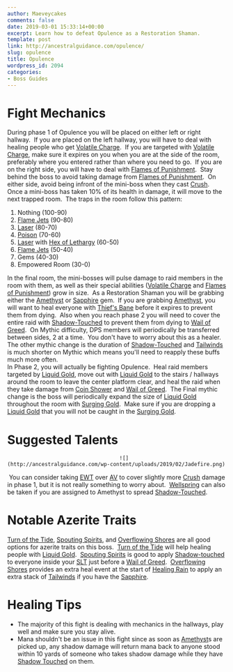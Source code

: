 ```yaml
---
author: Maeveycakes
comments: false
date: 2019-03-01 15:33:14+00:00
excerpt: Learn how to defeat Opulence as a Restoration Shaman.
template: post
link: http://ancestralguidance.com/opulence/
slug: opulence
title: Opulence
wordpress_id: 2094
categories:
- Boss Guides
---
```


# Fight Mechanics

		
		

During phase 1 of Opulence you will be placed on either left or right hallway.  If you are placed on the left hallway, you will have to deal with healing people who get [Volatile Charge](https://www.wowhead.com/spell=283507/volatile-charge).  If you are targeted with [Volatile Charge](https://www.wowhead.com/spell=283507/volatile-charge), make sure it expires on you when you are at the side of the room, preferably where you entered rather than where you need to go.  If you are on the right side, you will have to deal with [Flames of Punishment](https://www.wowhead.com/spell=282939/flames-of-punishment).  Stay behind the boss to avoid taking damage from [Flames of Punishment](https://www.wowhead.com/spell=282939/flames-of-punishment).  On either side, avoid being infront of the mini-boss when they cast [Crush](https://www.wowhead.com/spell=283604/crush).  Once a mini-boss has taken 10% of its health in damage, it will move to the next trapped room.  The traps in the room follow this pattern: 

  1. Nothing (100-90)
  2. [Flame Jets](https://www.wowhead.com/spell=285479/flame-jet) (90-80)
  3. [Laser](https://www.wowhead.com/spell=284081/ruby-beam) (80-70)
  4. [Poison](https://www.wowhead.com/spell=284493/pulse-quickening-toxin) (70-60)
  5. [Laser](https://www.wowhead.com/spell=284081/ruby-beam) with [Hex of Lethargy](https://www.wowhead.com/spell=284470/hex-of-lethargy) (60-50)
  6. [Flame Jets](https://www.wowhead.com/spell=285479/flame-jet) (50-40)
  7. Gems (40-30)
  8. Empowered Room (30-0)

In the final room, the mini-bosses will pulse damage to raid members in the room with them, as well as their special abilities ([Volatile Charge](https://www.wowhead.com/spell=283507/volatile-charge) and [Flames of Punishment](https://www.wowhead.com/spell=282939/flames-of-punishment)) grow in size.  As a Restoration Shaman you will be grabbing either the [Amethyst](https://www.wowhead.com/spell=284558/amethyst-of-the-shadow-king) or [Sapphire](https://www.wowhead.com/spell=284567/tailwind-sapphire) gem.  If you are grabbing [Amethyst](https://www.wowhead.com/spell=284558/amethyst-of-the-shadow-king), you will want to heal everyone with [Thief's Bane](https://www.wowhead.com/spell=287424/thiefs-bane) before it expires to prevent them from dying.  Also when you reach phase 2 you will need to cover the entire raid with [Shadow-Touched](https://www.wowhead.com/spell=284556/shadow-touched) to prevent them from dying to [Wail of Greed](https://www.wowhead.com/spell=284941/wail-of-greed).  On Mythic difficulty, DPS members will periodically be transferred between sides, 2 at a time.  You don't have to worry about this as a healer.  The other mythic change is the duration of [Shadow-Touched](https://www.wowhead.com/spell=284556/shadow-touched) and [Tailwinds](https://www.wowhead.com/spell=284573/tailwinds) is much shorter on Mythic which means you'll need to reapply these buffs much more often.  
In Phase 2, you will actually be fighting Opulence.  Heal raid members targeted by [Liquid Gold](https://www.wowhead.com/spell=287072/liquid-gold), move out with [Liquid Gold](https://www.wowhead.com/spell=287072/liquid-gold) to the stairs / hallways around the room to leave the center platform clear, and heal the raid when they take damage from [Coin Shower](https://www.wowhead.com/spell=285014/coin-shower) and [Wail of Greed](https://www.wowhead.com/spell=284941/wail-of-greed).  The Final mythic change is the boss will periodically expand the size of [Liquid Gold](https://www.wowhead.com/spell=287072/liquid-gold) throughout the room with [Surging Gold](https://www.wowhead.com/spell=289155/surging-gold).  Make sure if you are dropping a [Liquid Gold](https://www.wowhead.com/spell=287072/liquid-gold) that you will not be caught in the [Surging Gold](https://www.wowhead.com/spell=289155/surging-gold).

		
			

# Suggested Talents

		
										![](http://ancestralguidance.com/wp-content/uploads/2019/02/Jadefire.png)											
		

 You can consider taking [EWT](https://www.wowhead.com/spell=198838/earthen-wall-totem) over [AV](https://www.wowhead.com/spell=207401/ancestral-vigor) to cover slightly more [Crush](https://www.wowhead.com/spell=283604/crush) damage in phase 1, but it is not really something to worry about.  [Wellspring](https://www.wowhead.com/spell=197995/wellspring) can also be taken if you are assigned to Amethyst to spread [Shadow-Touched](https://www.wowhead.com/spell=284556/shadow-touched).

		
			

# Notable Azerite Traits

		
		

[Turn of the Tide](https://www.wowhead.com/spell=287300/turn-of-the-tide), [Spouting Spirits](https://www.wowhead.com/spell=279504/spouting-spirits), and [Overflowing Shores](https://www.wowhead.com/spell=278095/overflowing-shores) are all good options for azerite traits on this boss.  [Turn of the Tide](https://www.wowhead.com/spell=287300/turn-of-the-tide) will help healing people with [Liquid Gold](https://www.wowhead.com/spell=287072/liquid-gold).  [Spouting Spirits](https://www.wowhead.com/spell=279504/spouting-spirits) is good to apply [Shadow-touched](https://www.wowhead.com/spell=284556/shadow-touched) to everyone inside your [SLT](https://www.wowhead.com/spell=98008/spirit-link-totem) just before a [Wail of Greed](https://www.wowhead.com/spell=284941/wail-of-greed).  [Overflowing Shores](https://www.wowhead.com/spell=278095/overflowing-shores) provides an extra heal event at the start of [Healing Rain](https://www.wowhead.com/spell=73920/healing-rain) to apply an extra stack of [Tailwinds](https://www.wowhead.com/spell=284573/tailwinds) if you have the [Sapphire](https://www.wowhead.com/spell=284567/tailwind-sapphire).

		
			

# Healing Tips

		
		

  * The majority of this fight is dealing with mechanics in the hallways, play well and make sure you stay alive.
  * Mana shouldn't be an issue in this fight since as soon as [Amethyst](https://www.wowhead.com/spell=284558/amethyst-of-the-shadow-king)s are picked up, any shadow damage will return mana back to anyone stood within 10 yards of someone who takes shadow damage while they have [Shadow Touched](https://www.wowhead.com/spell=284556/shadow-touched) on them.
